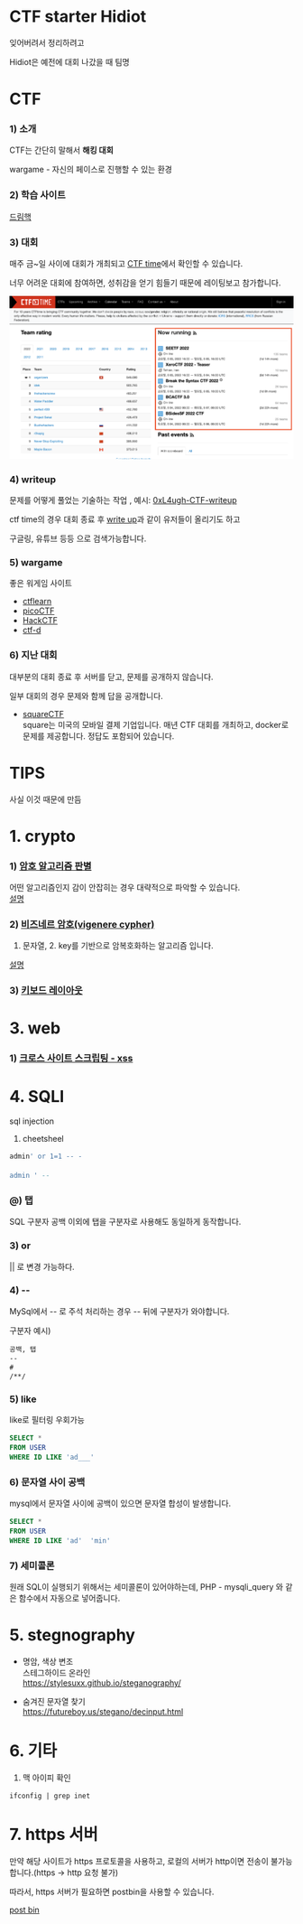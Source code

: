 # CTF starter Hidiot

잊어버려서 정리하려고

Hidiot은 예전에 대회 나갔을 때 팀명

# CTF
### 1) 소개
CTF는 간단히 말해서 **해킹 대회**

wargame - 자신의 페이스로 진행할 수 있는 환경

### 2) 학습 사이트
[드림핵](https://dreamhack.io/)

### 3) 대회
매주 금~일 사이에 대회가 개최되고 [CTF time](https://ctftime.org/)에서 확인할 수 있습니다.

너무 어려운 대회에 참여하면, 성취감을 얻기 힘들기 때문에 레이팅보고 참가합니다.

![cover](./images/ctftime.png)

### 4) writeup
문제를 어떻게 풀었는 기술하는 작업
, 예시: [0xL4ugh-CTF-writeup](https://velog.io/@skyepodium/0xL4ugh-CTF-writeup)

ctf time의 경우 대회 종료 후 [write up](https://ctftime.org/event/1660/tasks/)과 같이 유저들이 올리기도 하고

구글링, 유튜브 등등 으로 검색가능합니다.


### 5) wargame
좋은 워게임 사이트
- [ctflearn](https://ctflearn.com/)
- [picoCTF](https://picoctf.org/)
- [HackCTF](https://ctf.j0n9hyun.xyz/)
- [ctf-d](http://ctf-d.com/)

### 6) 지난 대회
대부분의 대회 종료 후 서버를 닫고, 문제를 공개하지 않습니다.

일부 대회의 경우 문제와 함께 답을 공개합니다.

- [squareCTF](https://squarectf.com/)   
    square는 미국의 모바일 결제 기업입니다. 매년 CTF 대회를 개최하고, docker로 문제를 제공합니다. 정답도 포함되어 있습니다.

# TIPS
사실 이것 때문에 만듬

# 1. crypto
### 1) [암호 알고리즘 판별](https://www.dcode.fr/cipher-identifier)
어떤 알고리즘인지 감이 안잡히는 경우 대략적으로 파악할 수 있습니다.   
[설명](https://github.com/skyepodium/ctf-starter-hidiot/blob/main/crypto/cipher-identifier.md)

### 2) [비즈네르 암호(vigenere cypher)](https://gchq.github.io/CyberChef/#recipe=Vigen%C3%A8re_Decode('blorpy')&input=Z3dveHtSZ3Fzc2loWXNwT250cXB4c30)
1. 문자열, 2. key를 기반으로 암복호화하는 알고리즘 입니다.

[설명](https://github.com/skyepodium/ctf-starter-hidiot/blob/main/crypto/vigenere.md)

### 3) [키보드 레이아웃](https://awsm-tools.com/text/keyboard-layout)


# 3. web
### 1) [크로스 사이트 스크립팅 - xss]((https://github.com/skyepodium/ctf-starter-hidiot/blob/main/web/xss.md))

# 4. SQLI
sql injection
1) cheetsheel
```sql
admin' or 1=1 -- -

admin ' --
```

### @) 탭
SQL 구분자 공백 이외에 탭을 구분자로 사용해도 동일하게 동작합니다.

### 3) or
|| 로 변경 가능하다.

### 4) -- 
MySql에서 -- 로 주석 처리하는 경우 -- 뒤에 구분자가 와야합니다.

구분자 예시)
```
공백, 탭
--
#
/**/
```

### 5) like
like로 필터링 우회가능
```sql
SELECT *
FROM USER
WHERE ID LIKE 'ad___'
```
### 6) 문자열 사이 공백
mysql에서 문자열 사이에 공백이 있으면 문자열 합성이 발생합니다.

```sql
SELECT *
FROM USER
WHERE ID LIKE 'ad'	'min'
```

### 7) 세미콜론
원래 SQL이 실행되기 위해서는 세미콜론이 있어야하는데, PHP - mysqli_query 와 같은 함수에서 자동으로 넣어줍니다.


# 5. stegnography
- 명암, 색상 변조  
스테그하이드 온라인    
https://stylesuxx.github.io/steganography/

- 숨겨진 문자열 찾기  
https://futureboy.us/stegano/decinput.html
# 6. 기타
1) 맥 아이피 확인
```
ifconfig | grep inet
```

# 7. https 서버
만약 해당 사이트가 https 프로토콜을 사용하고, 로컬의 서버가 http이면 전송이 불가능합니다.(https -> http 요청 불가)

따라서, https 서버가 필요하면 postbin을 사용할 수 있습니다.

[post bin](https://www.toptal.com/developers/postbin/)
